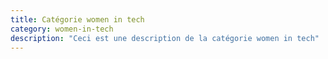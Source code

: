 ```yaml
---
title: Catégorie women in tech
category: women-in-tech
description: "Ceci est une description de la catégorie women in tech"
---
```

